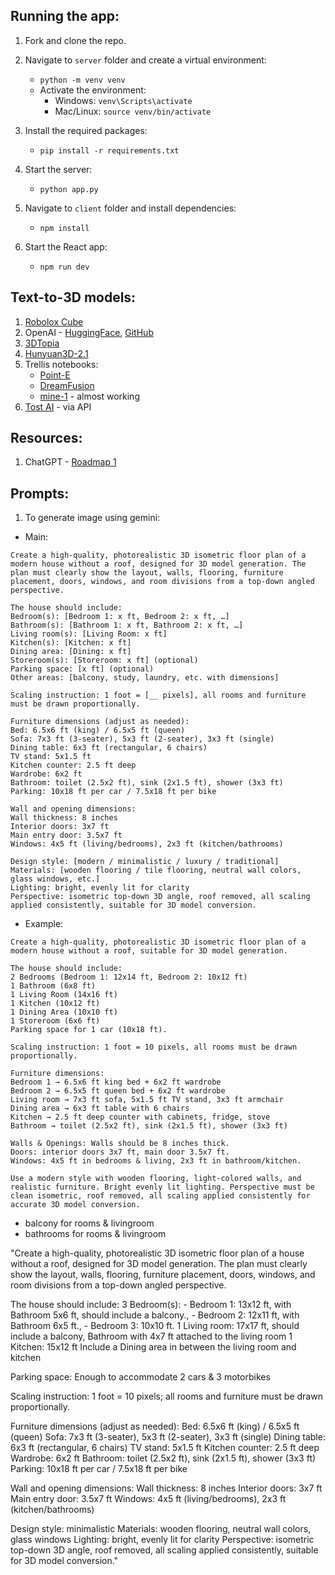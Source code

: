 
## Running the app:
1. Fork and clone the repo.
2. Navigate to `server` folder and create a virtual environment:
   - `python -m venv venv`
   - Activate the environment:
     - Windows: `venv\Scripts\activate`
     - Mac/Linux: `source venv/bin/activate`

3. Install the required packages:
   - `pip install -r requirements.txt`

4. Start the server:
   - `python app.py`

5. Navigate to `client` folder and install dependencies:
   - `npm install`
  
6. Start the React app:
   - `npm run dev`

## Text-to-3D models:
1. [Robolox Cube](https://github.com/Roblox/cube)
2. OpenAI - [HuggingFace](https://huggingface.co/openai/shap-e), [GitHub](https://github.com/openai/shap-e)
3. [3DTopia](https://github.com/3DTopia/3DTopia)
4. [Hunyuan3D-2.1](https://huggingface.co/spaces/tencent/Hunyuan3D-2.1)
5. Trellis notebooks:
   - [Point-E](https://colab.research.google.com/github/trellis-llm/trellis/blob/main/notebooks/point_e.ipynb)
   - [DreamFusion](https://colab.research.google.com/github/trellis-llm/trellis/blob/main/notebooks/dreamfusion.ipynb)
   - [mine-1](https://colab.research.google.com/drive/1bsdGsWX3SAa9aBd7jDJHi7Vy7RxLoUv_?authuser=1#scrollTo=OlMACU0eWAfo&uniqifier=1) - almost working
6. [Tost AI](https://tost.ai) - via API

## Resources:
1. ChatGPT - [Roadmap 1](https://chatgpt.com/c/689f2068-2500-8325-af7f-0ce80e55ac70)

## Prompts:
1. To generate image using gemini:

- Main:
```
Create a high-quality, photorealistic 3D isometric floor plan of a modern house without a roof, designed for 3D model generation. The plan must clearly show the layout, walls, flooring, furniture placement, doors, windows, and room divisions from a top-down angled perspective.

The house should include:
Bedroom(s): [Bedroom 1: x ft, Bedroom 2: x ft, …]
Bathroom(s): [Bathroom 1: x ft, Bathroom 2: x ft, …]
Living room(s): [Living Room: x ft]
Kitchen(s): [Kitchen: x ft]
Dining area: [Dining: x ft]
Storeroom(s): [Storeroom: x ft] (optional)
Parking space: [x ft] (optional)
Other areas: [balcony, study, laundry, etc. with dimensions]

Scaling instruction: 1 foot = [__ pixels], all rooms and furniture must be drawn proportionally.

Furniture dimensions (adjust as needed):
Bed: 6.5x6 ft (king) / 6.5x5 ft (queen)
Sofa: 7x3 ft (3-seater), 5x3 ft (2-seater), 3x3 ft (single)
Dining table: 6x3 ft (rectangular, 6 chairs)
TV stand: 5x1.5 ft
Kitchen counter: 2.5 ft deep
Wardrobe: 6x2 ft
Bathroom: toilet (2.5x2 ft), sink (2x1.5 ft), shower (3x3 ft)
Parking: 10x18 ft per car / 7.5x18 ft per bike

Wall and opening dimensions:
Wall thickness: 8 inches
Interior doors: 3x7 ft
Main entry door: 3.5x7 ft
Windows: 4x5 ft (living/bedrooms), 2x3 ft (kitchen/bathrooms)

Design style: [modern / minimalistic / luxury / traditional]
Materials: [wooden flooring / tile flooring, neutral wall colors, glass windows, etc.]
Lighting: bright, evenly lit for clarity
Perspective: isometric top-down 3D angle, roof removed, all scaling applied consistently, suitable for 3D model conversion.
```

- Example:
```
Create a high-quality, photorealistic 3D isometric floor plan of a modern house without a roof, suitable for 3D model generation.

The house should include:
2 Bedrooms (Bedroom 1: 12x14 ft, Bedroom 2: 10x12 ft)
1 Bathroom (6x8 ft)
1 Living Room (14x16 ft)
1 Kitchen (10x12 ft)
1 Dining Area (10x10 ft)
1 Storeroom (6x6 ft)
Parking space for 1 car (10x18 ft).

Scaling instruction: 1 foot = 10 pixels, all rooms must be drawn proportionally.

Furniture dimensions:
Bedroom 1 → 6.5x6 ft king bed + 6x2 ft wardrobe
Bedroom 2 → 6.5x5 ft queen bed + 6x2 ft wardrobe
Living room → 7x3 ft sofa, 5x1.5 ft TV stand, 3x3 ft armchair
Dining area → 6x3 ft table with 6 chairs
Kitchen → 2.5 ft deep counter with cabinets, fridge, stove
Bathroom → toilet (2.5x2 ft), sink (2x1.5 ft), shower (3x3 ft)

Walls & Openings: Walls should be 8 inches thick.
Doors: interior doors 3x7 ft, main door 3.5x7 ft.
Windows: 4x5 ft in bedrooms & living, 2x3 ft in bathroom/kitchen.

Use a modern style with wooden flooring, light-colored walls, and realistic furniture. Bright evenly lit lighting. Perspective must be clean isometric, roof removed, all scaling applied consistently for accurate 3D model conversion.
```


- balcony for rooms & livingroom
- bathrooms for rooms & livingroom

"Create a high-quality, photorealistic 3D isometric floor plan of a house without a roof, designed for 3D model generation. The plan must clearly show the layout, walls, flooring, furniture placement, doors, windows, and room divisions from a top-down angled perspective.

The house should include:
3 Bedroom(s):
	- Bedroom 1: 13x12 ft, with Bathroom 5x6 ft, should include a balcony.,
	- Bedroom 2: 12x11 ft, with Bathroom 6x5 ft.,
	- Bedroom 3: 10x10 ft.
1 Living room: 17x17 ft, should include a balcony, Bathroom with 4x7 ft attached to the living room
1 Kitchen: 15x12 ft
Include a Dining area in between the living room and kitchen

Parking space: Enough to accommodate 2 cars & 3 motorbikes



Scaling instruction: 1 foot = 10 pixels; all rooms and furniture must be drawn proportionally.

Furniture dimensions (adjust as needed):
Bed: 6.5x6 ft (king) / 6.5x5 ft (queen)
Sofa: 7x3 ft (3-seater), 5x3 ft (2-seater), 3x3 ft (single)
Dining table: 6x3 ft (rectangular, 6 chairs)
TV stand: 5x1.5 ft
Kitchen counter: 2.5 ft deep
Wardrobe: 6x2 ft
Bathroom: toilet (2.5x2 ft), sink (2x1.5 ft), shower (3x3 ft)
Parking: 10x18 ft per car / 7.5x18 ft per bike

Wall and opening dimensions:
Wall thickness: 8 inches
Interior doors: 3x7 ft
Main entry door: 3.5x7 ft
Windows: 4x5 ft (living/bedrooms), 2x3 ft (kitchen/bathrooms)

Design style: minimalistic
Materials: wooden flooring, neutral wall colors, glass windows
Lighting: bright, evenly lit for clarity
Perspective: isometric top-down 3D angle, roof removed, all scaling applied consistently, suitable for 3D model conversion."
